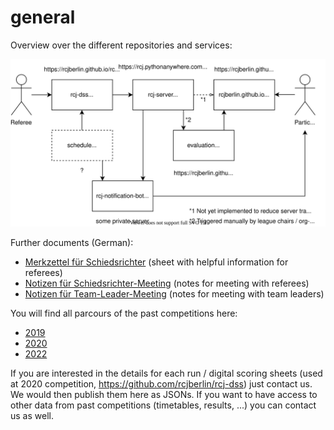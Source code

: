 # general

Overview over the different repositories and services:

![Structure of rcjberlin](./docs/structure_rcj_berlin.svg)

Further documents (German):
* [Merkzettel für Schiedsrichter](./merkzettel/merkzettel.md) (sheet with helpful information for referees)
* [Notizen für Schiedsrichter-Meeting](./meeting_referees.md) (notes for meeting with referees)
* [Notizen für Team-Leader-Meeting](./meeting_teamleaders.md) (notes for meeting with team leaders)

You will find all parcours of the past competitions here:
* [2019](./parcours/2019)
* [2020](./parcours/2020)
* [2022](./parcours/2022)

If you are interested in the details for each run / digital scoring sheets (used at 2020 competition, https://github.com/rcjberlin/rcj-dss) just contact us.
We would then publish them here as JSONs.
If you want to have access to other data from past competitions (timetables, results, ...) you can contact us as well.
